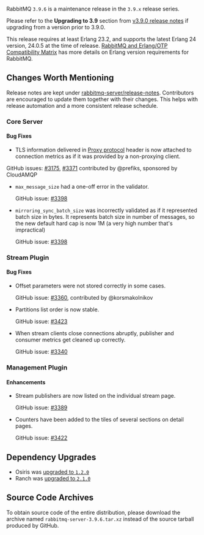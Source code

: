 RabbitMQ `3.9.6` is a maintenance release in the `3.9.x` release series.

Please refer to the **Upgrading to 3.9** section from [v3.9.0 release notes](https://github.com/rabbitmq/rabbitmq-server/releases/tag/v3.9.0) if upgrading from a version prior to 3.9.0.

This release requires at least Erlang 23.2, and supports the latest Erlang 24 version, 24.0.5 at the time of release. [RabbitMQ and Erlang/OTP Compatibility Matrix](https://www.rabbitmq.com/which-erlang.html) has more details on Erlang version requirements for RabbitMQ.



## Changes Worth Mentioning

Release notes are kept under [rabbitmq-server/release-notes](https://github.com/rabbitmq/rabbitmq-server/tree/v3.9.x/release-notes).
Contributors are encouraged to update them together with their changes. This helps with release automation and a more consistent release schedule.


### Core Server

#### Bug Fixes

 * TLS information delivered in [Proxy protocol](https://www.rabbitmq.com/networking.html#proxy-protocol) header is now attached to connection metrics as if it was provided by a non-proxying client.

  GitHub issues: [#3175](https://github.com/rabbitmq/rabbitmq-server/pull/3175), [#3371](https://github.com/rabbitmq/rabbitmq-server/pull/3371) contributed by @prefiks, sponsored by CloudAMQP

 * `max_message_size` had a one-off error in the validator.

   GitHub issue: [#3398](https://github.com/rabbitmq/rabbitmq-server/pull/3398)

 * `mirroring_sync_batch_size` was incorrectly validated as if it represented batch size in bytes.
   It represents batch size in number of messages, so the new default hard cap is now 1M (a very high number that's impractical)

   GitHub issue: [#3398](https://github.com/rabbitmq/rabbitmq-server/pull/3398)

### Stream Plugin

#### Bug Fixes

 * Offset parameters were not stored correctly in some cases.

   GitHub issue: [#3360](https://github.com/rabbitmq/rabbitmq-server/pull/3360), contributed by @korsmakolnikov

 * Partitions list order is now stable.

   GitHub issue: [#3423](https://github.com/rabbitmq/rabbitmq-server/pull/3423)

 * When stream clients close connections abruptly, publisher and consumer metrics get cleaned up correctly.

   GitHub issue: [#3340](https://github.com/rabbitmq/rabbitmq-server/pull/3340)

### Management Plugin

#### Enhancements

  * Stream publishers are now listed on the individual stream page.

    GitHub issue: [#3389](https://github.com/rabbitmq/rabbitmq-server/issues/3389)

  * Counters have been added to the tiles of several sections on detail pages.

    GitHub issue: [#3422](https://github.com/rabbitmq/rabbitmq-server/pull/3422)


## Dependency Upgrades

 * Osiris was [upgraded to `1.2.0`](https://github.com/rabbitmq/osiris/compare/v1.1.0...v1.2.0)
 * Ranch was [upgraded to `2.1.0`](https://github.com/ninenines/ranch/compare/2.0.0...2.1.0)


## Source Code Archives

To obtain source code of the entire distribution, please download the archive named `rabbitmq-server-3.9.6.tar.xz` instead of the source tarball produced by GitHub.
